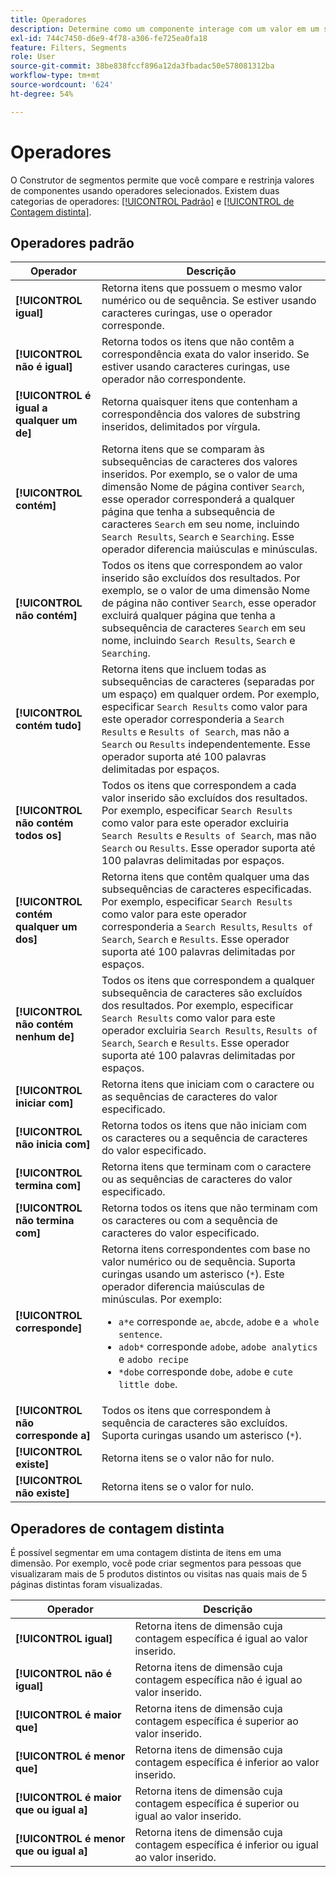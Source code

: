 ```yaml
---
title: Operadores
description: Determine como um componente interage com um valor em um segmento.
exl-id: 744c7450-d6e9-4f78-a306-fe725ea0fa18
feature: Filters, Segments
role: User
source-git-commit: 38be838fccf896a12da3fbadac50e578081312ba
workflow-type: tm+mt
source-wordcount: '624'
ht-degree: 54%

---
```


# Operadores

O Construtor de segmentos permite que você compare e restrinja valores de componentes usando operadores selecionados. Existem duas categorias de operadores: [[!UICONTROL Padrão]](#standard-operators) e [[!UICONTROL de Contagem distinta]](#distinct-count-operators).

## Operadores padrão

| Operador | Descrição |
| --- | --- |
| **[!UICONTROL igual]** | Retorna itens que possuem o mesmo valor numérico ou de sequência. Se estiver usando caracteres curingas, use o operador corresponde. |
| **[!UICONTROL não é igual]** | Retorna todos os itens que não contêm a correspondência exata do valor inserido.  Se estiver usando caracteres curingas, use operador não correspondente. |
| **[!UICONTROL é igual a qualquer um de]** | Retorna quaisquer itens que contenham a correspondência dos valores de substring inseridos, delimitados por vírgula. |
| **[!UICONTROL contém]** | Retorna itens que se comparam às subsequências de caracteres dos valores inseridos. Por exemplo, se o valor de uma dimensão Nome de página contiver `Search`, esse operador corresponderá a qualquer página que tenha a subsequência de caracteres `Search` em seu nome, incluindo `Search Results`, `Search` e `Searching`. Esse operador diferencia maiúsculas e minúsculas. |
| **[!UICONTROL não contém]** | Todos os itens que correspondem ao valor inserido são excluídos dos resultados. Por exemplo, se o valor de uma dimensão Nome de página não contiver `Search`, esse operador excluirá qualquer página que tenha a subsequência de caracteres `Search` em seu nome, incluindo `Search Results`, `Search` e `Searching`. |
| **[!UICONTROL contém tudo]** | Retorna itens que incluem todas as subsequências de caracteres (separadas por um espaço) em qualquer ordem. Por exemplo, especificar `Search Results` como valor para este operador corresponderia a `Search Results` e `Results of Search`, mas não a `Search` ou `Results` independentemente. Esse operador suporta até 100 palavras delimitadas por espaços. |
| **[!UICONTROL não contém todos os]** | Todos os itens que correspondem a cada valor inserido são excluídos dos resultados. Por exemplo, especificar `Search Results` como valor para este operador excluiria `Search Results` e `Results of Search`, mas não `Search` ou `Results`. Esse operador suporta até 100 palavras delimitadas por espaços. |
| **[!UICONTROL contém qualquer um dos]** | Retorna itens que contêm qualquer uma das subsequências de caracteres especificadas. Por exemplo, especificar `Search Results` como valor para este operador corresponderia a `Search Results`, `Results of Search`, `Search` e `Results`. Esse operador suporta até 100 palavras delimitadas por espaços. |
| **[!UICONTROL não contém nenhum de]** | Todos os itens que correspondem a qualquer subsequência de caracteres são excluídos dos resultados. Por exemplo, especificar `Search Results` como valor para este operador excluiria `Search Results`, `Results of Search`, `Search` e `Results`. Esse operador suporta até 100 palavras delimitadas por espaços. |
| **[!UICONTROL iniciar com]** | Retorna itens que iniciam com o caractere ou as sequências de caracteres do valor especificado. |
| **[!UICONTROL não inicia com]** | Retorna todos os itens que não iniciam com os caracteres ou a sequência de caracteres do valor especificado. |
| **[!UICONTROL termina com]** | Retorna itens que terminam com o caractere ou as sequências de caracteres do valor especificado. |
| **[!UICONTROL não termina com]** | Retorna todos os itens que não terminam com os caracteres ou com a sequência de caracteres do valor especificado. |
| **[!UICONTROL corresponde]** | Retorna itens correspondentes com base no valor numérico ou de sequência. Suporta curingas usando um asterisco (`*`). Este operador diferencia maiúsculas de minúsculas. Por exemplo:<ul><li>`a*e` corresponde `ae`, `abcde`, `adobe` e `a whole sentence`.</li><li>`adob*` corresponde `adobe`, `adobe analytics` e `adobo recipe`</li><li>`*dobe` corresponde `dobe`, `adobe` e `cute little dobe`.</li></ul> |
| **[!UICONTROL não corresponde a]** | Todos os itens que correspondem à sequência de caracteres são excluídos. Suporta curingas usando um asterisco (`*`). |
| **[!UICONTROL existe]** | Retorna itens se o valor não for nulo. |
| **[!UICONTROL não existe]** | Retorna itens se o valor for nulo. |

## Operadores de contagem distinta

É possível segmentar em uma contagem distinta de itens em uma dimensão. Por exemplo, você pode criar segmentos para pessoas que visualizaram mais de 5 produtos distintos ou visitas nas quais mais de 5 páginas distintas foram visualizadas.

| Operador | Descrição |
| --- | --- |
| **[!UICONTROL igual]** | Retorna itens de dimensão cuja contagem específica é igual ao valor inserido. |
| **[!UICONTROL não é igual]** | Retorna itens de dimensão cuja contagem específica não é igual ao valor inserido. |
| **[!UICONTROL é maior que]** | Retorna itens de dimensão cuja contagem específica é superior ao valor inserido. |
| **[!UICONTROL é menor que]** | Retorna itens de dimensão cuja contagem específica é inferior ao valor inserido. |
| **[!UICONTROL é maior que ou igual a]** | Retorna itens de dimensão cuja contagem específica é superior ou igual ao valor inserido. |
| **[!UICONTROL é menor que ou igual a]** | Retorna itens de dimensão cuja contagem específica é inferior ou igual ao valor inserido. |
